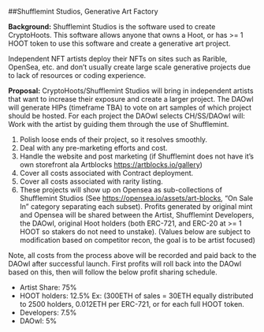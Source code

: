 ##Shufflemint Studios, Generative Art Factory

**Background:**
Shufflemint Studios is the software used to create CryptoHoots. This software allows anyone that owns a Hoot, or has >= 1 HOOT token to use this software and create a generative art project. 

Independent NFT artists deploy their NFTs on sites such as Rarible, OpenSea, etc. and don’t usually create large scale generative projects due to lack of resources or coding experience. 
 
**Proposal:**
CryptoHoots/Shufflemint Studios will bring in independent artists that want to increase their exposure and create a larger project. The DAOwl will generate HIPs (timeframe TBA) to vote on art samples of which project should be hosted. For each project the DAOwl selects CH/SS/DAOwl will:
Work with the artist by guiding them through the use of Shufflemint.

1. Polish loose ends of their project, so it resolves smoothly.
2. Deal with any pre-marketing efforts and cost.
3. Handle the website and post marketing (if Shufflemint does not have it’s own storefront ala Artblocks https://artblocks.io/gallery)
4. Cover all costs associated with Contract deployment.
5. Cover all costs associated with rarity listing.
6. These projects will show up on Opensea as sub-collections of Shufflemint Studios (See https://opensea.io/assets/art-blocks, “On Sale In” category separating each subset). Profits generated by original mint and Opensea will be shared between the Artist, Shufflemint Developers, the DAOwl, original Hoot holders (both ERC-721, and ERC-20 at >= 1 HOOT so stakers do not need to unstake).
(Values below are subject to modification based on competitor recon, the goal is to be artist focused)

Note, all costs from the process above will be recorded and paid back to the DAOwl after successful launch. First profits will roll back into the DAOwl based on this, then will follow the below profit sharing schedule.
- Artist Share: 75% 
- HOOT holders: 12.5% Ex: (300ETH of sales = 30ETH equally distributed to 2500 holders, 0.012ETH per ERC-721, or for each full HOOT token.
- Developers: 7.5%
- DAOwl: 5%
